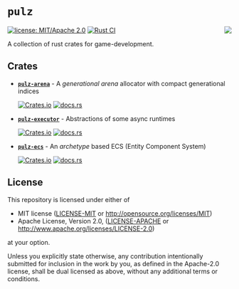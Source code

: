 # `pulz`

<img align="right" src="https://raw.githubusercontent.com/HellButcher/pulz/master/docs/logo-full.png"/>

[![license: MIT/Apache 2.0](https://img.shields.io/badge/license-MIT%2FApache--2.0-blue.svg)](#license)
[![Rust CI](https://github.com/HellButcher/pulz/actions/workflows/rust.yml/badge.svg)](https://github.com/HellButcher/pulz/actions/workflows/rust.yml)


A collection of rust crates for game-development.

## Crates

* **[`pulz-arena`](crates/arena)** -
  A _generational arena_ allocator with compact generational indices

  [![Crates.io](https://img.shields.io/crates/v/pulz-arena.svg?label=pulz-arena)](https://crates.io/crates/pulz-arena)
  [![docs.rs](https://docs.rs/pulz-arena/badge.svg)](https://docs.rs/pulz-arena/)

* **[`pulz-executor`](crates/executor)** -
  Abstractions of some async runtimes

  [![Crates.io](https://img.shields.io/crates/v/pulz-executor.svg?label=pulz-executor)](https://crates.io/crates/pulz-executor)
  [![docs.rs](https://docs.rs/pulz-executor/badge.svg)](https://docs.rs/pulz-executor/)

* **[`pulz-ecs`](crates/ecs)** -
  An _archetype_ based ECS (Entity Component System)

  [![Crates.io](https://img.shields.io/crates/v/pulz-ecs.svg?label=pulz-ecs)](https://crates.io/crates/pulz-ecs)
  [![docs.rs](https://docs.rs/pulz-ecs/badge.svg)](https://docs.rs/pulz-ecs/)

## License

[license]: #license

This repository is licensed under either of

* MIT license ([LICENSE-MIT] or <http://opensource.org/licenses/MIT>)
* Apache License, Version 2.0, ([LICENSE-APACHE] or <http://www.apache.org/licenses/LICENSE-2.0>)

at your option.

Unless you explicitly state otherwise, any contribution intentionally submitted
for inclusion in the work by you, as defined in the Apache-2.0 license, shall be
dual licensed as above, without any additional terms or conditions.

[LICENSE-MIT]: LICENSE-MIT
[LICENSE-APACHE]: LICENSE-APACHE
